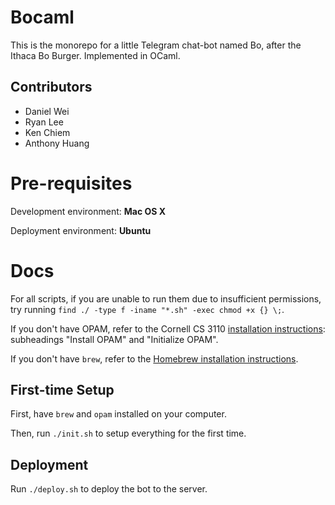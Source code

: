 # Bocaml

This is the monorepo for a little Telegram chat-bot named Bo, after the Ithaca Bo Burger. Implemented in OCaml.

## Contributors

-   Daniel Wei
-   Ryan Lee
-   Ken Chiem
-   Anthony Huang

# Pre-requisites

Development environment: **Mac OS X**

Deployment environment: **Ubuntu**

# Docs

For all scripts, if you are unable to run them due to insufficient permissions, try running `find ./ -type f -iname "*.sh" -exec chmod +x {} \;`.

If you don't have OPAM, refer to the Cornell CS 3110 [installation instructions](https://cs3110.github.io/textbook/chapters/preface/install.html#install-opam): subheadings "Install OPAM" and "Initialize OPAM".

If you don't have `brew`, refer to the [Homebrew installation instructions](https://brew.sh/).

## First-time Setup

First, have `brew` and `opam` installed on your computer.

Then, run `./init.sh` to setup everything for the first time.

## Deployment

Run `./deploy.sh` to deploy the bot to the server.

